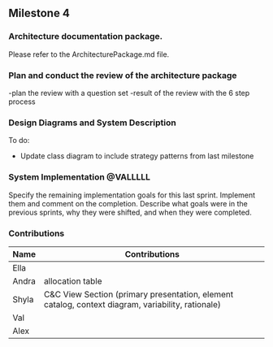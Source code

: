 ## Milestone 4

### Architecture documentation package.

   Please refer to the ArchitecturePackage.md file.


### Plan and conduct the review of the architecture package

-plan the review with a question set
-result of the review with the 6 step process

### Design Diagrams and System Description
To do:
- Update class diagram to include strategy patterns from last milestone <br>

### System Implementation @VALLLLL
Specify the remaining implementation goals for this last sprint. Implement them and comment on the completion. Describe what goals were in the previous sprints, why they were shifted, and when they were completed.


### Contributions

| Name | Contributions | 
| ----------- | ---------------------- |
| Ella |  |
| Andra | allocation table |
| Shyla | C&C View Section (primary presentation, element catalog, context diagram, variability, rationale) |
| Val |  | 
| Alex |  |
